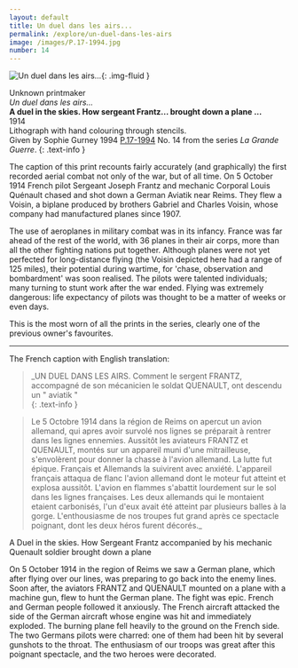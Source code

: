 ```yaml
---
layout: default
title: Un duel dans les airs...
permalink: /explore/un-duel-dans-les-airs
image: /images/P.17-1994.jpg
number: 14
---
```

![Un duel dans les airs...]({{site.baseurl}}/images/P.17-1994.jpg){: .img-fluid }

Unknown printmaker  
_Un duel dans les airs..._  
**A duel in the skies. How sergeant Frantz... brought down a plane ...**  
1914  
Lithograph with hand colouring through stencils.  
Given by Sophie Gurney 1994
[P.17-1994]({{site.collection_url}}id/object/198881)
No. 14 from the series _La Grande Guerre_.
{: .text-info }

The caption of this print recounts fairly accurately (and graphically) the first recorded aerial combat not only of the war, but of all time. On 5 October 1914 French pilot Sergeant Joseph Frantz and mechanic Corporal Louis Quénault chased and shot down a German Aviatik near Reims. They flew a Voisin, a biplane produced by brothers Gabriel and Charles Voisin, whose company had manufactured planes since 1907.

The use of aeroplanes in military combat was in its infancy. France was far ahead of the rest of the world, with 36 planes in their air corps, more than all the other fighting nations put together. Although planes were not yet perfected for long-distance flying (the Voisin depicted here had a range of 125 miles), their potential during wartime, for 'chase, observation and bombardment' was soon realised. The pilots were talented individuals; many turning to stunt work after the war ended. Flying was extremely dangerous: life expectancy of pilots was thought to be a matter of weeks or even days.

This is the most worn of all the prints in the series, clearly one of the previous owner's favourites.
* * *
The French caption with English translation:

> _UN DUEL DANS LES AIRS. Comment le sergent FRANTZ, accompagné de son mécanicien le soldat QUENAULT, ont descendu un " aviatik "  
{: .text-info }

> Le 5 Octobre 1914 dans la région de Reims on apercut un avion allemand, qui apres avoir survolé nos lignes se préparait à rentrer dans les lignes ennemies. Aussitôt les aviateurs FRANTZ et QUENAULT, montés sur un appareil muni d'une mitrailleuse, s'envolèrent pour donner la chasse à l'avion allemand. La lutte fut épique. Français et Allemands la suivirent avec anxiété. L'appareil français attaqua de flanc l'avion allemand dont le moteur fut atteint et explosa aussitôt. L'avion en flammes s'abattit lourdement sur le sol dans les lignes françaises. Les deux allemands qui le montaient etaient carbonisés, l'un d'eux avait été atteint par plusieurs balles à la gorge. L'enthousiasme de nos troupes fut grand après ce spectacle poignant, dont les deux héros furent décorés._

A Duel in the skies. How Sergeant Frantz accompanied by his mechanic Quenault soldier brought down a plane  

On 5 October 1914 in the region of Reims we saw a German plane, which after flying over our lines, was preparing to go back into the enemy lines. Soon after, the aviators FRANTZ and QUENAULT mounted on a plane with a machine gun, flew to hunt the German plane. The fight was epic. French and German people followed it anxiously. The French aircraft attacked the side of the German aircraft whose engine was hit and immediately exploded. The burning plane fell heavily to the ground on the French side. The two Germans pilots were charred: one of them had been hit by several gunshots to the throat. The enthusiasm of our troops was great after this poignant spectacle, and the two heroes were decorated.
